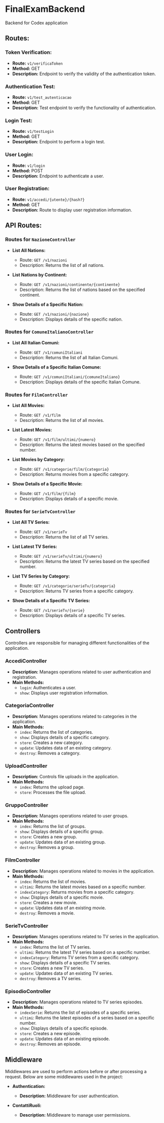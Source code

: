 # FinalExamBackend

Backend for Codex application

## Routes:

### Token Verification:
- **Route:** `v1/verificaToken`
- **Method:** GET
- **Description:** Endpoint to verify the validity of the authentication token.

### Authentication Test:
- **Route:** `v1/test_autenticacao`
- **Method:** GET
- **Description:** Test endpoint to verify the functionality of authentication.

### Login Test:
- **Route:** `v1/testLogin`
- **Method:** GET
- **Description:** Endpoint to perform a login test.

### User Login:
- **Route:** `v1/login`
- **Method:** POST
- **Description:** Endpoint to authenticate a user.

### User Registration:
- **Route:** `v1/accedi/{utente}/{hash?}`
- **Method:** GET
- **Description:** Route to display user registration information.

## API Routes:

### Routes for `NazioneController`

- **List All Nations:**
  - Route: `GET /v1/nazioni`
  - Description: Returns the list of all nations.

- **List Nations by Continent:**
  - Route: `GET /v1/nazioni/continente/{continente}`
  - Description: Returns the list of nations based on the specified continent.

- **Show Details of a Specific Nation:**
  - Route: `GET /v1/nazioni/{nazione}`
  - Description: Displays details of the specific nation.

### Routes for `ComuneItalianoController`

- **List All Italian Comuni:**
  - Route: `GET /v1/comuniItaliani`
  - Description: Returns the list of all Italian Comuni.

- **Show Details of a Specific Italian Comune:**
  - Route: `GET /v1/comuniItaliani/{comuneItaliano}`
  - Description: Displays details of the specific Italian Comune.

### Routes for `FilmController`

- **List All Movies:**
  - Route: `GET /v1/film`
  - Description: Returns the list of all movies.

- **List Latest Movies:**
  - Route: `GET /v1/film/ultimi/{numero}`
  - Description: Returns the latest movies based on the specified number.

- **List Movies by Category:**
  - Route: `GET /v1/categorie/film/{categoria}`
  - Description: Returns movies from a specific category.

- **Show Details of a Specific Movie:**
  - Route: `GET /v1/film/{film}`
  - Description: Displays details of a specific movie.

### Routes for `SerieTvController`

- **List All TV Series:**
  - Route: `GET /v1/serieTv`
  - Description: Returns the list of all TV series.

- **List Latest TV Series:**
  - Route: `GET /v1/serieTv/ultimi/{numero}`
  - Description: Returns the latest TV series based on the specified number.

- **List TV Series by Category:**
  - Route: `GET /v1/categorie/serieTv/{categoria}`
  - Description: Returns TV series from a specific category.

- **Show Details of a Specific TV Series:**
  - Route: `GET /v1/serieTv/{serie}`
  - Description: Displays details of a specific TV series.

## Controllers

Controllers are responsible for managing different functionalities of the application.

### AccediController

- **Description:** Manages operations related to user authentication and registration.
- **Main Methods:**
  - `login`: Authenticates a user.
  - `show`: Displays user registration information.

### CategoriaController

- **Description:** Manages operations related to categories in the application.
- **Main Methods:**
  - `index`: Returns the list of categories.
  - `show`: Displays details of a specific category.
  - `store`: Creates a new category.
  - `update`: Updates data of an existing category.
  - `destroy`: Removes a category.

### UploadController

- **Description:** Controls file uploads in the application.
- **Main Methods:**
  - `index`: Returns the upload page.
  - `store`: Processes the file upload.

### GruppoController

- **Description:** Manages operations related to user groups.
- **Main Methods:**
  - `index`: Returns the list of groups.
  - `show`: Displays details of a specific group.
  - `store`: Creates a new group.
  - `update`: Updates data of an existing group.
  - `destroy`: Removes a group.

### FilmController

- **Description:** Manages operations related to movies in the application.
- **Main Methods:**
  - `index`: Returns the list of movies.
  - `ultimi`: Returns the latest movies based on a specific number.
  - `indexCategory`: Returns movies from a specific category.
  - `show`: Displays details of a specific movie.
  - `store`: Creates a new movie.
  - `update`: Updates data of an existing movie.
  - `destroy`: Removes a movie.

### SerieTvController

- **Description:** Manages operations related to TV series in the application.
- **Main Methods:**
  - `index`: Returns the list of TV series.
  - `ultimi`: Returns the latest TV series based on a specific number.
  - `indexCategory`: Returns TV series from a specific category.
  - `show`: Displays details of a specific TV series.
  - `store`: Creates a new TV series.
  - `update`: Updates data of an existing TV series.
  - `destroy`: Removes a TV series.

### EpisodioController

- **Description:** Manages operations related to TV series episodes.
- **Main Methods:**
  - `indexSerie`: Returns the list of episodes of a specific series.
  - `ultimi`: Returns the latest episodes of a series based on a specific number.
  - `show`: Displays details of a specific episode.
  - `store`: Creates a new episode.
  - `update`: Updates data of an existing episode.
  - `destroy`: Removes an episode.

## Middleware

Middlewares are used to perform actions before or after processing a request. Below are some middlewares used in the project:

- **Authentication:**
  - **Description:** Middleware for user authentication.

- **ContattiRuoli:**
  - **Description:** Middleware to manage user permissions.